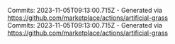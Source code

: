 Commits: 2023-11-05T09:13:00.715Z - Generated via https://github.com/marketplace/actions/artificial-grass
<br>
Commits: 2023-11-05T09:13:00.715Z - Generated via https://github.com/marketplace/actions/artificial-grass
<br>
